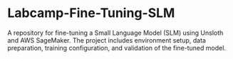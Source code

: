 # Labcamp-Fine-Tuning-SLM
A repository for fine-tuning a Small Language Model (SLM) using Unsloth and AWS SageMaker. The project includes environment setup, data preparation, training configuration, and validation of the fine-tuned model.
